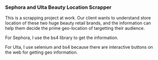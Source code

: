 ### Sephora and Ulta Beauty Location Scrapper

This is a scrapping project at work. 
Our client wants to understand store location of these two huge beauty retail brands, and the information can help them decide the prime geo-location of targetting their audience.

For Sephora, I use the bs4 library to get the information.

For Ulta, I use selenium and bs4 because there are interactive buttons on the web for getting geo information.

